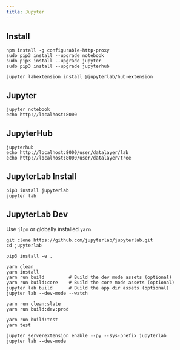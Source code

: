 ```yaml
---
title: Jupyter
---
```


## Install

```
npm install -g configurable-http-proxy
sudo pip3 install --upgrade notebook
sudo pip3 install --upgrade jupyter
sudo pip3 install --upgrade jupyterhub
```

```
jupyter labextension install @jupyterlab/hub-extension
```

## Jupyter

```
jupyter notebook
echo http://localhost:8000
```

## JupyterHub

```
jupyterhub
echo http://localhost:8000/user/datalayer/lab
echo http://localhost:8000/user/datalayer/tree
```

## JupyterLab Install

```
pip3 install jupyterlab
jupyter lab
```

## JupyterLab Dev

Use `jlpm` or globally installed `yarn`.

```
git clone https://github.com/jupyterlab/jupyterlab.git
cd jupyterlab
```

```
pip3 install -e .
```

```
yarn clean
yarn install
yarn run build         # Build the dev mode assets (optional)
yarn run build:core    # Build the core mode assets (optional)
jupyter lab build      # Build the app dir assets (optional)
jupyter lab --dev-mode --watch
```

```
yarn run clean:slate
yarn run build:dev:prod
```

```
yarn run build:test
yarn test
```

```
jupyter serverextension enable --py --sys-prefix jupyterlab
jupyter lab --dev-mode
```
